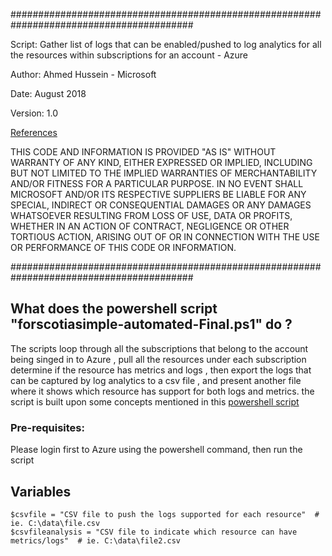 #########################################################################################

Script: Gather list of logs that can be enabled/pushed to log analytics for all the resources within subscriptions for an account - Azure

Author: Ahmed Hussein - Microsoft

Date: August 2018

Version: 1.0

[References](https://www.powershellgallery.com/packages/Enable-AzureRMDiagnostics/2.52/DisplayScript)

THIS CODE AND INFORMATION IS PROVIDED "AS IS" WITHOUT WARRANTY OF ANY KIND, EITHER EXPRESSED OR IMPLIED, INCLUDING BUT NOT LIMITED TO THE IMPLIED WARRANTIES OF MERCHANTABILITY AND/OR FITNESS FOR A PARTICULAR PURPOSE.
IN NO EVENT SHALL MICROSOFT AND/OR ITS RESPECTIVE SUPPLIERS BE LIABLE FOR ANY SPECIAL, INDIRECT OR CONSEQUENTIAL DAMAGES OR ANY DAMAGES WHATSOEVER RESULTING FROM LOSS OF USE, DATA OR PROFITS, WHETHER IN AN ACTION OF CONTRACT, NEGLIGENCE OR OTHER TORTIOUS ACTION, ARISING OUT OF OR IN CONNECTION WITH THE USE OR PERFORMANCE OF THIS CODE OR INFORMATION.

#########################################################################################

## What does the powershell script "forscotiasimple-automated-Final.ps1" do ?

The scripts loop through all the subscriptions that belong to the account being singed in to Azure , pull all the resources under each subscription 
determine if the resource has metrics and logs , then export the logs that can be captured by log analytics to a csv file , and present another file
where it shows which resource has support for both logs and metrics. the script is built upon some concepts mentioned in this [powershell script](https://www.powershellgallery.com/packages/Enable-AzureRMDiagnostics/2.52/DisplayScript) 

### Pre-requisites:

Please login first to Azure using the powershell command, then run the script

## Variables

```
$csvfile = "CSV file to push the logs supported for each resource"  # ie. C:\data\file.csv
$csvfileanalysis = "CSV file to indicate which resource can have metrics/logs"  # ie. C:\data\file2.csv

```




